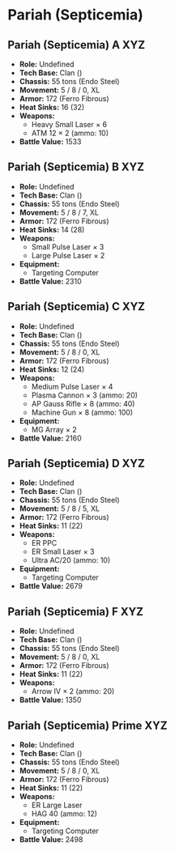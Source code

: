 # Pariah (Septicemia)
## Pariah (Septicemia) A XYZ
- **Role:** Undefined
- **Tech Base:** Clan ()
- **Chassis:** 55 tons (Endo Steel)
- **Movement:** 5 / 8 / 0, XL
- **Armor:** 172 (Ferro Fibrous)
- **Heat Sinks:** 16 (32)
- **Weapons:**
  - Heavy Small Laser × 6
  - ATM 12 × 2 (ammo: 10)
- **Battle Value:** 1533

## Pariah (Septicemia) B XYZ
- **Role:** Undefined
- **Tech Base:** Clan ()
- **Chassis:** 55 tons (Endo Steel)
- **Movement:** 5 / 8 / 7, XL
- **Armor:** 172 (Ferro Fibrous)
- **Heat Sinks:** 14 (28)
- **Weapons:**
  - Small Pulse Laser × 3
  - Large Pulse Laser × 2
- **Equipment:**
  - Targeting Computer
- **Battle Value:** 2310

## Pariah (Septicemia) C XYZ
- **Role:** Undefined
- **Tech Base:** Clan ()
- **Chassis:** 55 tons (Endo Steel)
- **Movement:** 5 / 8 / 0, XL
- **Armor:** 172 (Ferro Fibrous)
- **Heat Sinks:** 12 (24)
- **Weapons:**
  - Medium Pulse Laser × 4
  - Plasma Cannon × 3 (ammo: 20)
  - AP Gauss Rifle × 8 (ammo: 40)
  - Machine Gun × 8 (ammo: 100)
- **Equipment:**
  - MG Array × 2
- **Battle Value:** 2160

## Pariah (Septicemia) D XYZ
- **Role:** Undefined
- **Tech Base:** Clan ()
- **Chassis:** 55 tons (Endo Steel)
- **Movement:** 5 / 8 / 5, XL
- **Armor:** 172 (Ferro Fibrous)
- **Heat Sinks:** 11 (22)
- **Weapons:**
  - ER PPC
  - ER Small Laser × 3
  - Ultra AC/20 (ammo: 10)
- **Equipment:**
  - Targeting Computer
- **Battle Value:** 2679

## Pariah (Septicemia) F XYZ
- **Role:** Undefined
- **Tech Base:** Clan ()
- **Chassis:** 55 tons (Endo Steel)
- **Movement:** 5 / 8 / 0, XL
- **Armor:** 172 (Ferro Fibrous)
- **Heat Sinks:** 11 (22)
- **Weapons:**
  - Arrow IV × 2 (ammo: 20)
- **Battle Value:** 1350

## Pariah (Septicemia) Prime XYZ
- **Role:** Undefined
- **Tech Base:** Clan ()
- **Chassis:** 55 tons (Endo Steel)
- **Movement:** 5 / 8 / 0, XL
- **Armor:** 172 (Ferro Fibrous)
- **Heat Sinks:** 11 (22)
- **Weapons:**
  - ER Large Laser
  - HAG 40 (ammo: 12)
- **Equipment:**
  - Targeting Computer
- **Battle Value:** 2498

